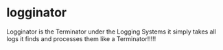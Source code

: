 logginator
==========

Logginator is the Terminator under the Logging Systems it simply takes all logs it finds and processes them like a Terminator!!!!!
